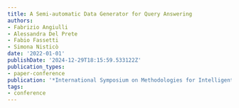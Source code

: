 ```yaml
---
title: A Semi-automatic Data Generator for Query Answering
authors:
- Fabrizio Angiulli
- Alessandra Del Prete
- Fabio Fassetti
- Simona Nisticò
date: '2022-01-01'
publishDate: '2024-12-29T18:15:59.533122Z'
publication_types:
- paper-conference
publication: '*International Symposium on Methodologies for Intelligent Systems*'
tags:
- conference
---
```

